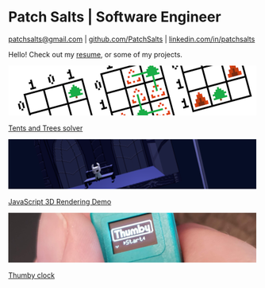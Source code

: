 # Patch Salts \| Software Engineer

[patchsalts@gmail.com](mailto:patchsalts@gmail.com) \| [github.com/PatchSalts](https://github.com/PatchSalts) \| [linkedin.com/in/patchsalts](https://linkedin.com/in/patchsalts)

Hello! Check out my [resume](/resume), or some of my projects.

[![A banner for Tents and Trees solver showing a mockup of an in-progress puzzle](/assets/img/Tents-and-Trees-solver_banner.png)](/projects/Tents-and-Trees-solver)

[Tents and Trees solver](/projects/Tents-and-Trees-solver)

[![A banner for JavaScript 3D Rendering Demo showing the scene displayed in the project](/assets/img/JavaScript-3D-Rendering-Demo_banner.png)](/projects/JavaScript-3D-Rendering-Demo)

[JavaScript 3D Rendering Demo](/projects/JavaScript-3D-Rendering-Demo)

[![A banner for Thumby clock showing the Thumby device](/assets/img/thumby-clock_banner.png)](/projects/thumby-clock)

[Thumby clock](/projects/thumby-clock)
